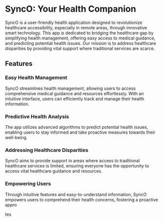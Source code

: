 # SyncO: Your Health Companion

SyncO is a user-friendly health application designed to revolutionize healthcare accessibility, especially in remote areas, through innovative smart technology. This app is dedicated to bridging the healthcare gap by simplifying health management, offering easy access to medical guidance, and predicting potential health issues. Our mission is to address healthcare disparities by providing vital support where traditional services are scarce.

## Features

### Easy Health Management
SyncO streamlines health management, allowing users to access comprehensive medical guidance and resources effortlessly. With an intuitive interface, users can efficiently track and manage their health information.

### Predictive Health Analysis
The app utilizes advanced algorithms to predict potential health issues, enabling users to stay informed and take proactive measures towards their well-being.

### Addressing Healthcare Disparities
SyncO aims to provide support in areas where access to traditional healthcare services is limited, ensuring everyone has the opportunity to access vital healthcare guidance and resources.

### Empowering Users
Through intuitive features and easy-to-understand information, SyncO empowers users to comprehend their health concerns, fostering a proactive appro

tes